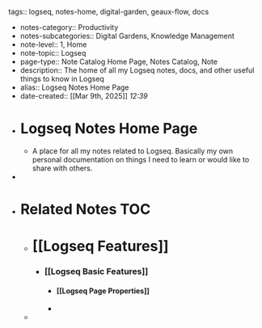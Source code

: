 tags:: logseq, notes-home, digital-garden, geaux-flow, docs

- notes-category:: Productivity
- notes-subcategories:: Digital Gardens, Knowledge Management
- note-level:: 1, Home
- note-topic:: Logseq
- page-type:: Note Catalog Home Page, Notes Catalog, Note
- description:: The home of all my Logseq notes, docs, and other useful things to know in Logseq
- alias:: Logseq Notes Home Page
- date-created::  [[Mar 9th, 2025]] *12:39*
- # Logseq Notes Home Page
	- A place for all my notes related to Logseq. Basically my own personal documentation on things I need to learn or would like to share with others.
-
- # Related Notes TOC
	- # [[Logseq Features]]
		- ### [[Logseq Basic Features]]
			- #### [[Logseq Page Properties]]
			-
	-